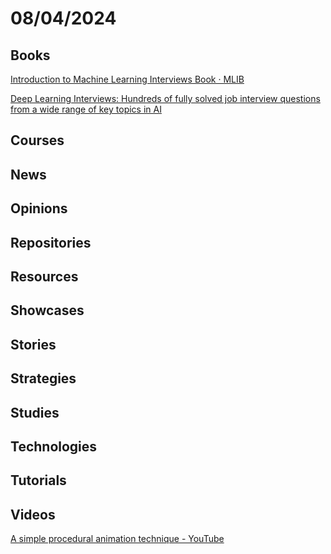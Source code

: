 # 08/04/2024

## Books
[Introduction to Machine Learning Interviews Book · MLIB](https://huyenchip.com/ml-interviews-book/)

[Deep Learning Interviews: Hundreds of fully solved job interview questions from a wide range of key topics in AI](https://arxiv.org/abs/2201.00650)

## Courses

## News

## Opinions

## Repositories

## Resources

## Showcases

## Stories

## Strategies

## Studies

## Technologies

## Tutorials

## Videos
[A simple procedural animation technique - YouTube](https://www.youtube.com/watch?v=qlfh_rv6khY)
